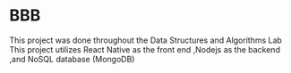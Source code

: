 # BBB
This project was done throughout the Data Structures and Algorithms Lab 
This project utilizes React Native as the front end
,Nodejs as the backend 
,and NoSQL database (MongoDB)
